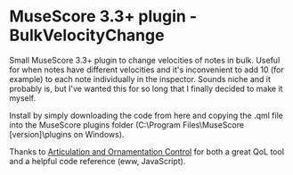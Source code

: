 # MuseScore 3.3+ plugin - BulkVelocityChange

Small MuseScore 3.3+ plugin to change velocities of notes in bulk. Useful for when notes have different velocities and it's inconvenient to add 10 (for example) to each note individually in the inspector. Sounds niche and it probably is, but I've wanted this for so long that I finally decided to make it myself.

Install by simply downloading the code from here and copying the .qml file into the MuseScore plugins folder (C:\Program Files\MuseScore [version]\plugins on Windows).

Thanks to [Articulation and Ornamentation Control](https://github.com/BernardGreenberg/MuseScorePlugins) for both a great QoL tool and a helpful code reference (eww, JavaScript).

